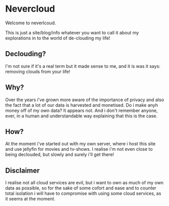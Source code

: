 # Nevercloud

Welcome to neverlcoud.

This is just a site/blog/info whatever you want to call it about my explorations
in to the world of de-clouding my life!

## Declouding?

I'm not sure if it's a real term but it made sense to me, and it is was it says: removing clouds from your life!

## Why?

Over the years i've grown more aware of the importance of privacy and also the fact that a lot of our data is 
harvested and monetised. Do i make anyh money off of my own data? It appears not. And i don't remember anyone,
ever, in a human and understandable way explaining that this is the case.

## How?

At the moment i've started out with my own server, where i host this site and use jellyfin for movies and tv-shows.
I realise i'm not even close to being declouded, but slowly and surely i'll get there!

## Disclaimer

I realise not all cloud services are evil, but i want to own as much of my own data as possible, so for the sake of
some cofort and ease and to counter total isolation i will have to compromise with using some cloud services, as 
it seems at the moment.


